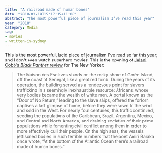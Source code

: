 ```yaml
---
title: "A railroad made of human bones"
date: "2018-02-19T15:17:15+11:00"
abstract: "The most powerful piece of journalism I’ve read this year"
year: "2018"
category: Media
tag:
- movies
- written-in-sydney
---
```

This is the most powerful, lucid piece of journalism I've read so far this year; and I don't even watch superhero movies. This is the opening of [Jelani Cobb's *Black Panther* review] for The New Yorker:

> The Maison des Esclaves stands on the rocky shore of Gorée Island, off the coast of Senegal, like a great red tomb. During the years of its operation, the building served as a rendezvous point for slavers trafficking in a seemingly inexhaustible resource: Africans, whose very bodies became the wealth of white men. A portal known as the “Door of No Return,” leading to the slave ships, offered the forlorn captives a last glimpse of home, before they were sown to the wind and sold in the West. For nearly four centuries, this traffic continued, seeding the populations of the Caribbean, Brazil, Argentina, Mexico, and Central and North America, and draining societies of their prime populations while fomenting civil conflict among them in order to more effectively cull their people. On the high seas, the vessels jettisoned bodies in such terrible numbers that the poet Amiri Baraka once wrote, “At the bottom of the Atlantic Ocean there’s a railroad made of human bones.”

[Jelani Cobb's *Black Panther* review]: https://www.newyorker.com/news/daily-comment/black-panther-and-the-invention-of-africa

